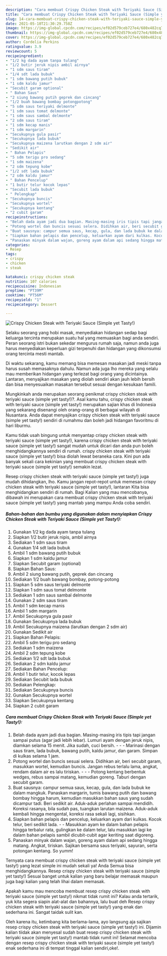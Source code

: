 ```yaml
---
description: "Cara membuat Crispy Chicken Steak with Teriyaki Sauce (Simple yet Tasty!) yang enak Untuk Jualan"
title: "Cara membuat Crispy Chicken Steak with Teriyaki Sauce (Simple yet Tasty!) yang enak Untuk Jualan"
slug: 14-cara-membuat-crispy-chicken-steak-with-teriyaki-sauce-simple-yet-tasty-yang-enak-untuk-jualan
date: 2021-05-10T21:30:29.758Z
image: https://img-global.cpcdn.com/recipes/ef02d579ceb727e4/680x482cq70/crispy-chicken-steak-with-teriyaki-sauce-simple-yet-tasty-foto-resep-utama.jpg
thumbnail: https://img-global.cpcdn.com/recipes/ef02d579ceb727e4/680x482cq70/crispy-chicken-steak-with-teriyaki-sauce-simple-yet-tasty-foto-resep-utama.jpg
cover: https://img-global.cpcdn.com/recipes/ef02d579ceb727e4/680x482cq70/crispy-chicken-steak-with-teriyaki-sauce-simple-yet-tasty-foto-resep-utama.jpg
author: Cordelia Perkins
ratingvalue: 3.9
reviewcount: 5
recipeingredient:
- "1/2 kg dada ayam tanpa tulang"
- "1/2 butir jeruk nipis ambil airnya"
- "1 sdm saus tiram"
- "1/4 sdt lada bubuk"
- "1 sdm bawang putih bubuk"
- "1 sdm kaldu jamur"
- "Secubit garam optional"
- " Bahan Saus"
- "2 siung bawang putih geprek dan cincang"
- "1/2 buah bawang bombay potongpotong"
- "5 sdm saus teriyaki delmonte"
- "1 sdm saus tomat delmonte"
- "1 sdm saus sambal delmonte"
- "2 sdm saus tiram"
- "1 sdm kecap manis"
- "1 sdm margarin"
- "Secukupnya gula pasir"
- "Secukupnya lada bubuk"
- "Secukupnya maizena larutkan dengan 2 sdm air"
- "Sedikit air"
- " Bahan Pelapis"
- "5 sdm terigu pro sedang"
- "1 sdm maizena"
- "2 sdm tepung kobe"
- "1/2 sdt lada bubuk"
- "2 sdm kaldu jamur"
- " Bahan Pencelup"
- "1 butir telur kocok lepas"
- "Secubit lada bubuk"
- " Pelengkap"
- "Secukupnya buncis"
- "Secukupnya wortel"
- "Secukupnya kentang"
- "2 cubit garam"
recipeinstructions:
- "Belah dada ayam jadi dua bagian. Masing-masing iris tipis tapi jangan sampai putus (agar jadi lebih lebar). Lumuri ayam dengan jeruk nipis, diamkan selama 15 menit. Jika sudah, cuci bersih.  - Marinasi dengan saus tiram, lada bubuk, bawang putih, kaldu jamur, dan garam. Simpan di kulkas selama 1 jam."
- "Potong wortel dan buncis sesuai selera. Didihkan air, beri secubit garam, masukkan wortel, kemudian buncis. Jangan rebus terlalu lama, angkat, rendam dalam air es lalu tiriskan.  - Potong kentang berbentuk wedges, rebus sampai matang, kemudian goreng. Taburi dengan secubit garam."
- "Buat sausnya: campur semua saus, kecap, gula, dan lada bubuk ke dalam mangkuk. Panaskan margarin, tumis bawang putih dan bawang bombay hingga harum, kemudian masukkan bahan saus yang sudah dicampur tadi. Beri sedikit air. Aduk-aduk perlahan sampai mendidih. Koreksi rasanya, bila sudah pas, tuangkan larutan maizena. Aduk-aduk kembali hingga mengental, koreksi rasa sekali lagi, sisihkan."
- "Siapkan bahan pelapis dan pencelup, keluarkan ayam dari kulkas. Kocok telur, beri sedikit lada. - Masukkan ayam ke dalam bahan pelapis hingga terbalur rata, gulingkan ke dalam telur, lalu masukkan lagi ke dalam bahan pelapis sambil dicubit-cubit agar keriting saat digoreng."
- "Panaskan minyak dalam wajan, goreng ayam dalam api sedang hingga matang. Angkat, tiriskan. Sajikan bersama saus teriyaki, sayuran, serta potongan kentang. So yumm!"
categories:
- Resep
tags:
- crispy
- chicken
- steak

katakunci: crispy chicken steak 
nutrition: 107 calories
recipecuisine: Indonesian
preptime: "PT39M"
cooktime: "PT56M"
recipeyield: "1"
recipecategory: Dessert

---
```



![Crispy Chicken Steak with Teriyaki Sauce (Simple yet Tasty!)](https://img-global.cpcdn.com/recipes/ef02d579ceb727e4/680x482cq70/crispy-chicken-steak-with-teriyaki-sauce-simple-yet-tasty-foto-resep-utama.jpg)

Selaku seorang yang hobi masak, menyediakan hidangan sedap bagi keluarga tercinta merupakan suatu hal yang memuaskan bagi anda sendiri. Peran seorang istri bukan sekedar mengurus rumah saja, namun anda juga harus menyediakan keperluan gizi terpenuhi dan hidangan yang dikonsumsi orang tercinta mesti mantab.

Di waktu  sekarang, kamu memang bisa memesan masakan jadi meski tanpa harus susah memasaknya dahulu. Namun ada juga lho mereka yang selalu mau memberikan hidangan yang terlezat bagi orang yang dicintainya. Lantaran, menyajikan masakan yang diolah sendiri akan jauh lebih bersih dan bisa menyesuaikan masakan tersebut sesuai dengan kesukaan famili. 



Mungkinkah anda merupakan seorang penikmat crispy chicken steak with teriyaki sauce (simple yet tasty!)?. Asal kamu tahu, crispy chicken steak with teriyaki sauce (simple yet tasty!) merupakan sajian khas di Indonesia yang sekarang disenangi oleh orang-orang di berbagai wilayah di Nusantara. Anda dapat menyajikan crispy chicken steak with teriyaki sauce (simple yet tasty!) sendiri di rumahmu dan boleh jadi hidangan favoritmu di hari liburmu.

Kamu tidak usah bingung untuk menyantap crispy chicken steak with teriyaki sauce (simple yet tasty!), karena crispy chicken steak with teriyaki sauce (simple yet tasty!) sangat mudah untuk dicari dan anda pun boleh menghidangkannya sendiri di rumah. crispy chicken steak with teriyaki sauce (simple yet tasty!) bisa diolah lewat beraneka cara. Kini pun ada banyak sekali cara kekinian yang membuat crispy chicken steak with teriyaki sauce (simple yet tasty!) semakin lezat.

Resep crispy chicken steak with teriyaki sauce (simple yet tasty!) juga mudah dihidangkan, lho. Kamu jangan repot-repot untuk memesan crispy chicken steak with teriyaki sauce (simple yet tasty!), lantaran Kita bisa menghidangkan sendiri di rumah. Bagi Kalian yang mau mencobanya, dibawah ini merupakan cara membuat crispy chicken steak with teriyaki sauce (simple yet tasty!) yang mantab yang mampu Anda coba sendiri.

<!--inarticleads1-->

##### Bahan-bahan dan bumbu yang digunakan dalam menyiapkan Crispy Chicken Steak with Teriyaki Sauce (Simple yet Tasty!):

1. Gunakan 1/2 kg dada ayam tanpa tulang
1. Siapkan 1/2 butir jeruk nipis, ambil airnya
1. Sediakan 1 sdm saus tiram
1. Gunakan 1/4 sdt lada bubuk
1. Ambil 1 sdm bawang putih bubuk
1. Siapkan 1 sdm kaldu jamur
1. Siapkan Secubit garam (optional)
1. Siapkan  Bahan Saus:
1. Ambil 2 siung bawang putih, geprek dan cincang
1. Sediakan 1/2 buah bawang bombay, potong-potong
1. Siapkan 5 sdm saus teriyaki delmonte
1. Siapkan 1 sdm saus tomat delmonte
1. Sediakan 1 sdm saus sambal delmonte
1. Gunakan 2 sdm saus tiram
1. Ambil 1 sdm kecap manis
1. Ambil 1 sdm margarin
1. Ambil Secukupnya gula pasir
1. Gunakan Secukupnya lada bubuk
1. Ambil Secukupnya maizena (larutkan dengan 2 sdm air)
1. Gunakan Sedikit air
1. Siapkan  Bahan Pelapis:
1. Ambil 5 sdm terigu pro sedang
1. Sediakan 1 sdm maizena
1. Ambil 2 sdm tepung kobe
1. Sediakan 1/2 sdt lada bubuk
1. Sediakan 2 sdm kaldu jamur
1. Sediakan  Bahan Pencelup:
1. Ambil 1 butir telur, kocok lepas
1. Sediakan Secubit lada bubuk
1. Sediakan  Pelengkap:
1. Sediakan Secukupnya buncis
1. Gunakan Secukupnya wortel
1. Siapkan Secukupnya kentang
1. Siapkan 2 cubit garam




<!--inarticleads2-->

##### Cara membuat Crispy Chicken Steak with Teriyaki Sauce (Simple yet Tasty!):

1. Belah dada ayam jadi dua bagian. Masing-masing iris tipis tapi jangan sampai putus (agar jadi lebih lebar). Lumuri ayam dengan jeruk nipis, diamkan selama 15 menit. Jika sudah, cuci bersih. -  - - Marinasi dengan saus tiram, lada bubuk, bawang putih, kaldu jamur, dan garam. Simpan di kulkas selama 1 jam.
1. Potong wortel dan buncis sesuai selera. Didihkan air, beri secubit garam, masukkan wortel, kemudian buncis. Jangan rebus terlalu lama, angkat, rendam dalam air es lalu tiriskan. -  - - Potong kentang berbentuk wedges, rebus sampai matang, kemudian goreng. Taburi dengan secubit garam.
1. Buat sausnya: campur semua saus, kecap, gula, dan lada bubuk ke dalam mangkuk. Panaskan margarin, tumis bawang putih dan bawang bombay hingga harum, kemudian masukkan bahan saus yang sudah dicampur tadi. Beri sedikit air. Aduk-aduk perlahan sampai mendidih. Koreksi rasanya, bila sudah pas, tuangkan larutan maizena. Aduk-aduk kembali hingga mengental, koreksi rasa sekali lagi, sisihkan.
1. Siapkan bahan pelapis dan pencelup, keluarkan ayam dari kulkas. Kocok telur, beri sedikit lada. - - Masukkan ayam ke dalam bahan pelapis hingga terbalur rata, gulingkan ke dalam telur, lalu masukkan lagi ke dalam bahan pelapis sambil dicubit-cubit agar keriting saat digoreng.
1. Panaskan minyak dalam wajan, goreng ayam dalam api sedang hingga matang. Angkat, tiriskan. Sajikan bersama saus teriyaki, sayuran, serta potongan kentang. So yumm!




Ternyata cara membuat crispy chicken steak with teriyaki sauce (simple yet tasty!) yang lezat simple ini mudah sekali ya! Anda Semua bisa menghidangkannya. Resep crispy chicken steak with teriyaki sauce (simple yet tasty!) Sesuai banget untuk kalian yang baru belajar memasak maupun juga bagi kalian yang telah lihai dalam memasak.

Apakah kamu mau mencoba membuat resep crispy chicken steak with teriyaki sauce (simple yet tasty!) nikmat tidak rumit ini? Kalau anda tertarik, yuk kita segera siapin alat-alat dan bahannya, lalu buat deh Resep crispy chicken steak with teriyaki sauce (simple yet tasty!) yang enak dan sederhana ini. Sangat taidak sulit kan. 

Oleh karena itu, ketimbang kita berlama-lama, ayo langsung aja sajikan resep crispy chicken steak with teriyaki sauce (simple yet tasty!) ini. Dijamin kalian tiidak akan menyesal sudah buat resep crispy chicken steak with teriyaki sauce (simple yet tasty!) mantab tidak rumit ini! Selamat mencoba dengan resep crispy chicken steak with teriyaki sauce (simple yet tasty!) enak sederhana ini di tempat tinggal kalian sendiri,oke!.

